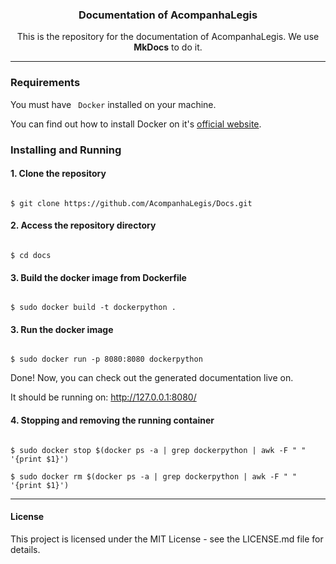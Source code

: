 

  <h3 align="center">Documentation of AcompanhaLegis</h3>

  <p align="center">
    This is the repository for the documentation of AcompanhaLegis. We use <b>MkDocs</b> to do it.
  </p>

<hr>

### Requirements

You must have <code> Docker</code> installed on your machine.

You can find out how to install Docker on it's <a href="https://docs.docker.com/get-docker/">official website</a>.

### Installing and Running

#### 1. Clone the repository

<code>
$ git clone https://github.com/AcompanhaLegis/Docs.git
</code>

#### 2. Access the repository directory

<code>
$ cd docs
</code>

#### 3. Build the docker image from Dockerfile

<code>
$ sudo docker build -t dockerpython .
</code>

#### 3. Run the docker image

<code>
$ sudo docker run -p 8080:8080 dockerpython
</code>

Done! Now, you can check out the generated documentation live on.

It should be running on: http://127.0.0.1:8080/

#### 4. Stopping and removing the running container
<code>
$ sudo docker stop $(docker ps -a | grep dockerpython | awk -F " " '{print $1}')
</code>
<code>
$ sudo docker rm $(docker ps -a | grep dockerpython | awk -F " " '{print $1}')
</code>


<hr>

#### License

This project is licensed under the MIT License - see the LICENSE.md file for details.
